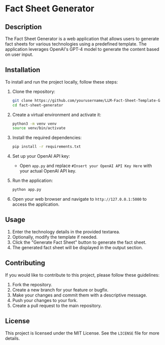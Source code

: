 # Fact Sheet Generator

## Description
The Fact Sheet Generator is a web application that allows users to generate fact sheets for various technologies using a predefined template. The application leverages OpenAI's GPT-4 model to generate the content based on user input.

## Installation
To install and run the project locally, follow these steps:

1. Clone the repository:
    ```bash
    git clone https://github.com/yourusername/LLM-Fact-Sheet-Template-Generator
    cd fact-sheet-generator
    ```

2. Create a virtual environment and activate it:
    ```bash
    python3 -m venv venv
    source venv/bin/activate
    ```

3. Install the required dependencies:
    ```bash
    pip install -r requirements.txt
    ```

4. Set up your OpenAI API key:
    - Open `app.py` and replace `#Insert your OpenAI API Key Here` with your actual OpenAI API key.

5. Run the application:
    ```bash
    python app.py
    ```

6. Open your web browser and navigate to `http://127.0.0.1:5000` to access the application.

## Usage
1. Enter the technology details in the provided textarea.
2. Optionally, modify the template if needed.
3. Click the "Generate Fact Sheet" button to generate the fact sheet.
4. The generated fact sheet will be displayed in the output section.

## Contributing
If you would like to contribute to this project, please follow these guidelines:

1. Fork the repository.
2. Create a new branch for your feature or bugfix.
3. Make your changes and commit them with a descriptive message.
4. Push your changes to your fork.
5. Create a pull request to the main repository.

## License
This project is licensed under the MIT License. See the `LICENSE` file for more details.

